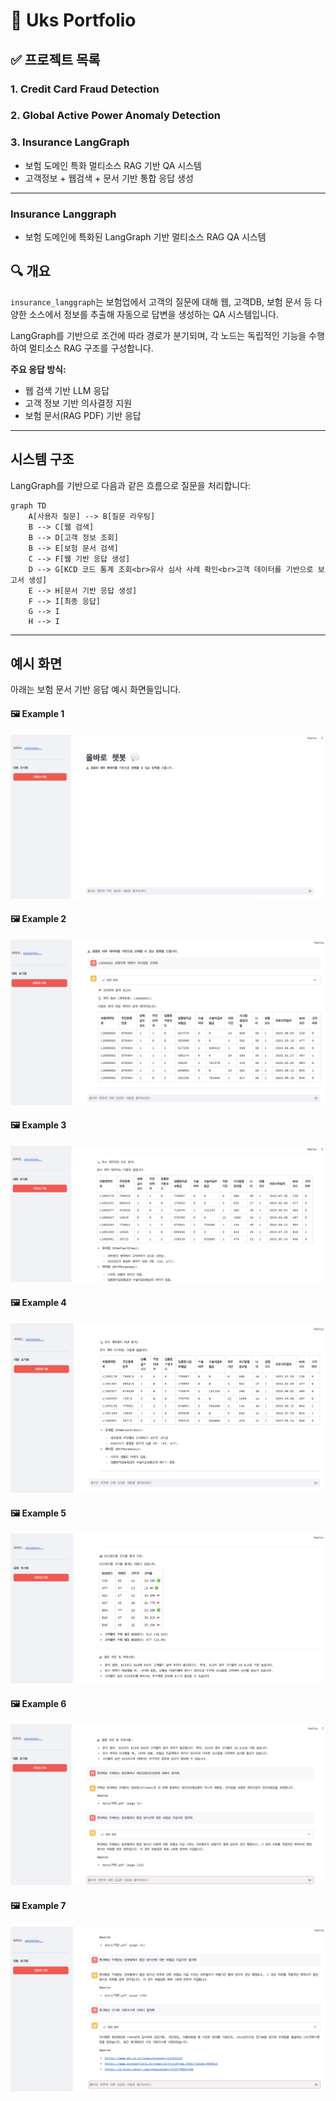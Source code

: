 # 📁 Uks Portfolio


## ✅ 프로젝트 목록

### 1. Credit Card Fraud Detection  

### 2. Global Active Power Anomaly Detection  

### 3. Insurance LangGraph  
- 보험 도메인 특화 멀티소스 RAG 기반 QA 시스템  
- 고객정보 + 웹검색 + 문서 기반 통합 응답 생성

---

### Insurance Langgraph  
- 보험 도메인에 특화된 LangGraph 기반 멀티소스 RAG QA 시스템

## 🔍 개요

`insurance_langgraph`는 보험업에서 고객의 질문에 대해 웹, 고객DB, 보험 문서 등 다양한 소스에서 정보를 추출해 자동으로 답변을 생성하는 QA 시스템입니다.

LangGraph를 기반으로 조건에 따라 경로가 분기되며, 각 노드는 독립적인 기능을 수행하여 멀티소스 RAG 구조를 구성합니다.

**주요 응답 방식:**
- 웹 검색 기반 LLM 응답  
- 고객 정보 기반 의사결정 지원
- 보험 문서(RAG PDF) 기반 응답

---

## 시스템 구조

LangGraph를 기반으로 다음과 같은 흐름으로 질문을 처리합니다:

```mermaid
graph TD
    A[사용자 질문] --> B[질문 라우팅]
    B --> C[웹 검색]
    B --> D[고객 정보 조회]
    B --> E[보험 문서 검색]
    C --> F[웹 기반 응답 생성]
    D --> G[KCD 코드 통계 조회<br>유사 심사 사례 확인<br>고객 데이터를 기반으로 보고서 생성]
    E --> H[문서 기반 응답 생성]
    F --> I[최종 응답]
    G --> I
    H --> I
```

---

## 예시 화면

아래는 보험 문서 기반 응답 예시 화면들입니다.

#### 🖼️ Example 1  
![example1](https://github.com/uksnotes/portfolio/raw/main/insurance_langgraph/example/example1.png)

#### 🖼️ Example 2  
![example2](https://github.com/uksnotes/portfolio/raw/main/insurance_langgraph/example/example2.png)

#### 🖼️ Example 3  
![example3](https://github.com/uksnotes/portfolio/raw/main/insurance_langgraph/example/example3.png)

#### 🖼️ Example 4  
![example4](https://github.com/uksnotes/portfolio/raw/main/insurance_langgraph/example/example4.png)

#### 🖼️ Example 5  
![example5](https://github.com/uksnotes/portfolio/raw/main/insurance_langgraph/example/example5.png)

#### 🖼️ Example 6  
![example6](https://github.com/uksnotes/portfolio/raw/main/insurance_langgraph/example/example6.png)

#### 🖼️ Example 7  
![example7](https://github.com/uksnotes/portfolio/raw/main/insurance_langgraph/example/example7.png)

